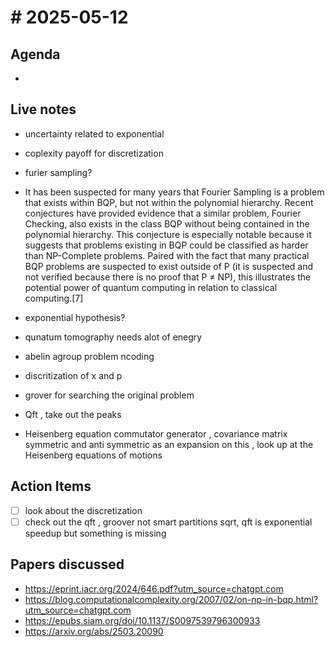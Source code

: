 # # 2025-05-12 


## Agenda
- 

## Live notes
-  uncertainty related to exponential 
- coplexity payoff for discretization 
- furier sampling?
- It has been suspected for many years that Fourier Sampling is a problem that exists within BQP, but not within the polynomial hierarchy. Recent conjectures have provided evidence that a similar problem, Fourier Checking, also exists in the class BQP without being contained in the polynomial hierarchy. This conjecture is especially notable because it suggests that problems existing in BQP could be classified as harder than NP-Complete problems. Paired with the fact that many practical BQP problems are suspected to exist outside of P (it is suspected and not verified because there is no proof that P ≠ NP), this illustrates the potential power of quantum computing in relation to classical computing.[7]
-  exponential hypothesis?
- qunatum tomography needs alot of enegry
- abelin agroup problem ncoding
- discritization of x and p
- grover for searching the original problem
- Qft , take out the peaks

- Heisenberg equation commutator generator , covariance matrix symmetric and anti symmetric as an expansion on this , look up at the Heisenberg equations of motions

## Action Items
- [ ] look about the discretization
- [ ] check out the qft , groover not smart partitions sqrt, qft is exponential speedup but something is missing

## Papers discussed
-  https://eprint.iacr.org/2024/646.pdf?utm_source=chatgpt.com
- https://blog.computationalcomplexity.org/2007/02/on-np-in-bqp.html?utm_source=chatgpt.com
- https://epubs.siam.org/doi/10.1137/S0097539796300933
- https://arxiv.org/abs/2503.20090
